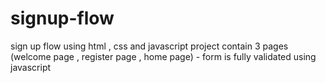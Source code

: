 # signup-flow
sign up flow using html , css and javascript
project contain 3 pages (welcome page , register page , home page) - form is fully validated using javascript 
